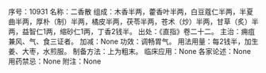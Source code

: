 序号：10931
名称：二香散
组成：木香半两，藿香叶半两，白豆蔻仁半两，半夏曲半两，厚朴（制）半两，橘皮半两，茯苓半两，苍术（炒）半两，甘草（炙）半两，益智仁1两，缩砂仁1两，丁香2钱半。
出处：《直指》卷二十二。
主治：痈疽兼风、气、食三证者。
加减：None
功效：调畅胃气。
用法用量：每2钱半，加生姜、大枣，水煎服。
制备方法：上为粗末。
临床应用：None
各家论述：None
用药禁忌：None
附注：None
